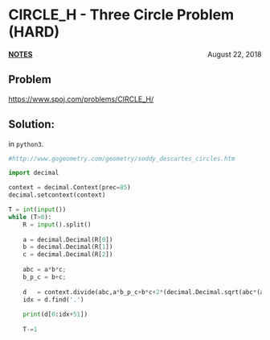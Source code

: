 # CIRCLE_H - Three Circle Problem (HARD)

<p style="text-align:left;"><a href="../../../notes.html"><b>NOTES</b></a> <span style="float:right;">         August 22, 2018 </span></p>

## Problem

<a href="https://www.spoj.com/problems/CIRCLE_H/" target="_blank">https://www.spoj.com/problems/CIRCLE_H/</a>

## Solution:

in `python3`.

```python
#http://www.gogeometry.com/geometry/soddy_descartes_circles.htm

import decimal

context = decimal.Context(prec=85)
decimal.setcontext(context)

T = int(input())
while (T>0):
    R = input().split()
    
    a = decimal.Decimal(R[0])
    b = decimal.Decimal(R[1])
    c = decimal.Decimal(R[2])
    
    abc = a*b*c;
    b_p_c = b+c;
    
    d   = context.divide(abc,a*b_p_c+b*c+2*(decimal.Decimal.sqrt(abc*(a+b_p_c)))).to_eng_string()
    idx = d.find('.')
    
    print(d[0:idx+51])
    
    T-=1
```
